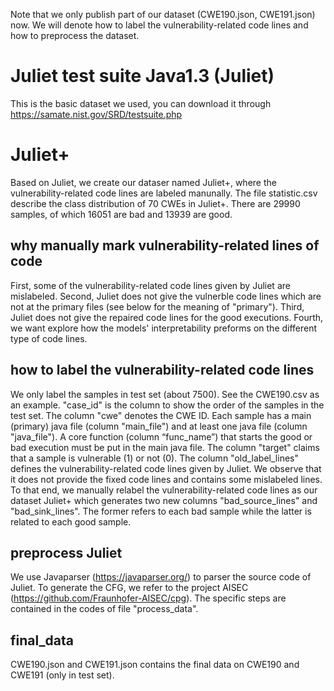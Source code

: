 Note that we only publish part of our dataset (CWE190.json, CWE191.json) now. We will denote how to label the vulnerability-related code lines and how to preprocess the dataset.

# Juliet test suite Java1.3 (Juliet)
  This is the basic dataset we used, you can download it through https://samate.nist.gov/SRD/testsuite.php

# Juliet+
  Based on Juliet, we create our dataser named Juliet+, where the vulnerability-related code lines are labeled manunally. The file statistic.csv describe the class distribution of 70 CWEs in Juliet+. There are 29990 samples, of which 16051 are bad and 13939 are good.
## why manually mark vulnerability-related lines of code
First, some of the vulnerability-related code lines given by Juliet are mislabeled. Second, Juliet does not give the vulnerble code lines which are not at the primary files (see below for the meaning of "primary"). Third, Juliet does not give the repaired code lines for the good executions. Fourth, we want explore how the models' interpretability preforms on the different type of code lines.
## how to label the vulnerability-related code lines
 We only label the samples in test set (about 7500). See the CWE190.csv as an example. 
 "case_id" is the column to show the order of the samples in the test set. The column "cwe" denotes the CWE ID. Each sample has a main (primary) java file (column "main_file") and at least one java file (column "java_file"). A core function (column “func_name”) that starts the good or bad execution must be put in the main java file. The column "target" claims that a sample is vulnerable (1) or not (0).
The column "old_label_lines" defines the vulnerability-related code lines given by Juliet. We observe that it does not provide the fixed code lines and contains some mislabeled lines. To that end, we manually relabel the vulnerability-related code lines as our dataset Juliet+ which generates two new columns "bad_source_lines" and "bad_sink_lines". The former refers to each bad sample while the latter is related to each good sample.

## preprocess Juliet
We use Javaparser (https://javaparser.org/) to parser the source code of Juliet. To generate the CFG, we refer to the project AISEC (https://github.com/Fraunhofer-AISEC/cpg). The specific steps are contained in the codes of file "process_data".

## final_data
CWE190.json and CWE191.json contains the final data on CWE190 and CWE191 (only in test set).


 
